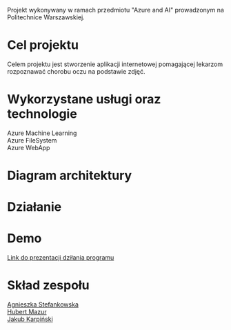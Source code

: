 Projekt wykonywany w ramach przedmiotu "Azure and AI" prowadzonym na Politechnice Warszawskiej.


Cel projektu 
====
Celem projektu jest stworzenie aplikacji internetowej pomagającej lekarzom rozpoznawać chorobu oczu na podstawie zdjęć.


Wykorzystane usługi oraz technologie
====
Azure Machine Learning \
Azure FileSystem \
Azure WebApp 


Diagram architektury
====


Działanie
====


Demo
====
[Link do prezentacji dziłania programu]()


Skład zespołu
====
[Agnieszka Stefankowska](https://github.com/NeferHikari) \
[Hubert Mazur](https://github.com/JayHubPL) \
[Jakub Karpiński](https://github.com/Jakub-Kar) 


